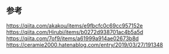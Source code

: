 ## 参考

https://qiita.com/akakou/items/e9fbcfc0c69cc957152e  
https://qiita.com/Hirubi/items/b0272d938701ac4b5a5d  
https://qiita.com/7of9/items/a61999a914ae02673b8d  
https://ceramie2000.hatenablog.com/entry/2019/03/27/191348
